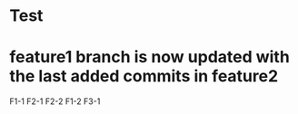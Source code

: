 # Test
# feature1 branch is now updated with the last added commits in feature2
F1-1
F2-1
F2-2
F1-2
F3-1
